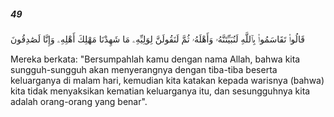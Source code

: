 ##### 49

<span class="ayah">قَالُوا۟ تَقَاسَمُوا۟ بِٱللَّهِ لَنُبَيِّتَنَّهُۥ وَأَهْلَهُۥ ثُمَّ لَنَقُولَنَّ لِوَلِيِّهِۦ مَا شَهِدْنَا مَهْلِكَ أَهْلِهِۦ وَإِنَّا لَصَٰدِقُونَ</span>

<span class="ayah_translation">Mereka berkata: "Bersumpahlah kamu dengan nama Allah, bahwa kita sungguh-sungguh akan menyerangnya dengan tiba-tiba beserta keluarganya di malam hari, kemudian kita katakan kepada warisnya (bahwa) kita tidak menyaksikan kematian keluarganya itu, dan sesungguhnya kita adalah orang-orang yang benar".</span>
